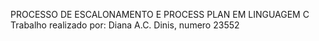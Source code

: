 PROCESSO DE ESCALONAMENTO E PROCESS PLAN EM LINGUAGEM C 
Trabalho realizado por: 
Diana A.C. Dinis, numero 23552